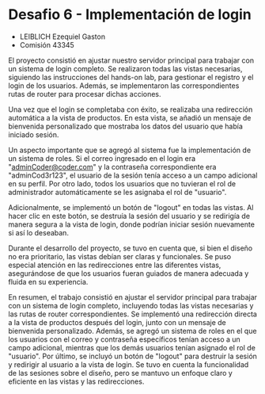 # Desafio 6 - Implementación de login
* LEIBLICH Ezequiel Gaston
* Comisión 43345

El proyecto consistió en ajustar nuestro servidor principal para trabajar con un sistema de login completo. Se realizaron todas las vistas necesarias, siguiendo las instrucciones del hands-on lab, para gestionar el registro y el login de los usuarios. Además, se implementaron las correspondientes rutas de router para procesar dichas acciones.

Una vez que el login se completaba con éxito, se realizaba una redirección automática a la vista de productos. En esta vista, se añadió un mensaje de bienvenida personalizado que mostraba los datos del usuario que había iniciado sesión.

Un aspecto importante que se agregó al sistema fue la implementación de un sistema de roles. Si el correo ingresado en el login era "adminCoder@coder.com" y la contraseña correspondiente era "adminCod3r123", el usuario de la sesión tenía acceso a un campo adicional en su perfil. Por otro lado, todos los usuarios que no tuvieran el rol de administrador automáticamente se les asignaba el rol de "usuario".

Adicionalmente, se implementó un botón de "logout" en todas las vistas. Al hacer clic en este botón, se destruía la sesión del usuario y se redirigía de manera segura a la vista de login, donde podrían iniciar sesión nuevamente si así lo deseaban.

Durante el desarrollo del proyecto, se tuvo en cuenta que, si bien el diseño no era prioritario, las vistas debían ser claras y funcionales. Se puso especial atención en las redirecciones entre las diferentes vistas, asegurándose de que los usuarios fueran guiados de manera adecuada y fluida en su experiencia.

En resumen, el trabajo consistió en ajustar el servidor principal para trabajar con un sistema de login completo, incluyendo todas las vistas necesarias y las rutas de router correspondientes. Se implementó una redirección directa a la vista de productos después del login, junto con un mensaje de bienvenida personalizado. Además, se agregó un sistema de roles en el que los usuarios con el correo y contraseña específicos tenían acceso a un campo adicional, mientras que los demás usuarios tenían asignado el rol de "usuario". Por último, se incluyó un botón de "logout" para destruir la sesión y redirigir al usuario a la vista de login. Se tuvo en cuenta la funcionalidad de las sesiones sobre el diseño, pero se mantuvo un enfoque claro y eficiente en las vistas y las redirecciones.
